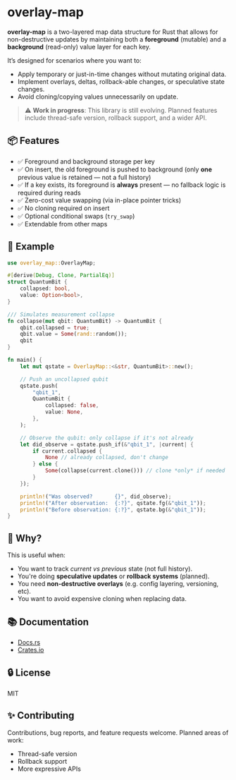 # overlay-map

**overlay-map** is a two-layered map data structure for Rust that allows for non-destructive updates by maintaining both a **foreground** (mutable) and a **background** (read-only) value layer for each key.

It’s designed for scenarios where you want to:
- Apply temporary or just-in-time changes without mutating original data.
- Implement overlays, deltas, rollback-able changes, or speculative state changes.
- Avoid cloning/copying values unnecessarily on update.

> ⚠️ **Work in progress**: This library is still evolving. Planned features
> include thread-safe version, rollback support, and a wider API.

## 📦 Features

- ✅ Foreground and background storage per key
- ✅ On insert, the old foreground is pushed to background (only **one** previous value is retained — not a full history)
- ✅ If a key exists, its foreground is **always** present — no fallback logic is required during reads
- ✅ Zero-cost value swapping (via in-place pointer tricks)
- ✅ No cloning required on insert
- ✅ Optional conditional swaps (`try_swap`)
- ✅ Extendable from other maps

## 🚀 Example

```rust
use overlay_map::OverlayMap;

#[derive(Debug, Clone, PartialEq)]
struct QuantumBit {
    collapsed: bool,
    value: Option<bool>,
}

/// Simulates measurement collapse
fn collapse(mut qbit: QuantumBit) -> QuantumBit {
    qbit.collapsed = true;
    qbit.value = Some(rand::random());
    qbit
}

fn main() {
    let mut qstate = OverlayMap::<&str, QuantumBit>::new();

    // Push an uncollapsed qubit
    qstate.push(
        "qbit_1",
        QuantumBit {
            collapsed: false,
            value: None,
        },
    );

    // Observe the qubit: only collapse if it's not already
    let did_observe = qstate.push_if(&"qbit_1", |current| {
        if current.collapsed {
            None // already collapsed, don't change
        } else {
            Some(collapse(current.clone())) // clone *only* if needed
        }
    });

    println!("Was observed?       {}", did_observe);
    println!("After observation:  {:?}", qstate.fg(&"qbit_1"));
    println!("Before observation: {:?}", qstate.bg(&"qbit_1"));
}
```

## 🧠 Why?

This is useful when:
- You want to track *current vs previous* state (not full history).
- You're doing **speculative updates** or **rollback systems** (planned).
- You need **non-destructive overlays** (e.g. config layering, versioning, etc).
- You want to avoid expensive cloning when replacing data.

## 📚 Documentation

- [Docs.rs](https://docs.rs/overlaymap)
- [Crates.io](https://crates.io/crates/overlaymap)

## 🔒 License

MIT

## ✨ Contributing

Contributions, bug reports, and feature requests welcome.
Planned areas of work:
- Thread-safe version
- Rollback support
- More expressive APIs
